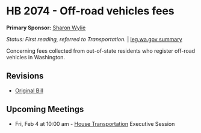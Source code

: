 # HB 2074 - Off-road vehicles fees
**Primary Sponsor:** [Sharon Wylie](/person/leg/sharon.wylie.md)

*Status: First reading, referred to Transportation.* | [leg.wa.gov summary](https://app.leg.wa.gov/billsummary?BillNumber=2074&Year=2021)

Concerning fees collected from out-of-state residents who register off-road vehicles in Washington.

## Revisions
* [Original Bill](1/)

## Upcoming Meetings
* Fri, Feb 4 at 10:00 am - [House Transportation](/house/2021-22/TR/) Executive Session